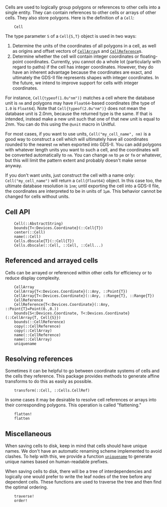 Cells are used to logically group polygons or references to other cells
into a single entity. They can contain references to other cells or arrays of
other cells. They also store polygons. Here is the definition of a `Cell`:

```@docs
    Cell
```

The type parameter `S` of a `Cell{S,T}` object is used in two ways:

1. Determine the units of the coordinates of all polygons in a cell, as well
   as origins and offset vectors of [`CellArray`](@ref)s and
   [`CellReference`](@ref)s.
2. Determine whether the cell will contain integer coordinates or floating-point
   coordinates. Currently, you cannot do a whole lot (particularly with regard
   to paths) if the cell has integer coordinates. However, they do have an
   inherent advantage because the coordinates are exact, and ultimately the
   GDS-II file represents shapes with integer coordinates. In the future,
   we intend to improve support for cells with integer coordinates.

For instance, `Cell{typeof(1.0u"nm")}` matches a cell where the database
unit is `nm` and polygons may have `Float64`-based coordinates (the type of
`1.0` is `Float64`). Note that `Cell{typeof(2.0u"nm")}` does not mean the database
unit is 2.0nm, because the returned type is the same. If that is intended,
instead make a new unit such that one of that new unit is equal to 2nm. You can
do this using the `@unit` macro in Unitful.

For most cases, if you want to use units, `Cell("my_cell_name", nm)`
is a good way to construct a cell which will ultimately have all coordinates
rounded to the nearest `nm` when exported into GDS-II. You can add polygons
with whatever length units you want to such a cell, and the coordinates will
be converted automatically to `nm`. You can change `nm` to `pm` or `fm` or
whatever, but this will limit the pattern extent and probably doesn't
make sense anyway.

If you don't want units, just construct the cell with a name only:
`Cell("my_cell_name")` will return a `Cell{Float64}` object. In this case too,
the ultimate database resolution is `1nm`; until exporting the cell into a GDS-II
file, the coordinates are interpreted to be in units of `1μm`. This behavior
cannot be changed for cells without units.

## Cell API

```@docs
    Cell(::AbstractString)
    bounds{T<:Devices.Coordinate}(::Cell{T})
    center(::Cell)
    name(::Cell)
    Cells.dbscale{T}(::Cell{T})
    Cells.dbscale(::Cell, ::Cell, ::Cell...)
```
## Referenced and arrayed cells

Cells can be arrayed or referenced within other cells for efficiency or to reduce
display complexity.

```@docs
    CellArray
    CellArray{T<:Devices.Coordinate}(::Any, ::Point{T})
    CellArray{T<:Devices.Coordinate}(::Any, ::Range{T}, ::Range{T})
    CellReference
    CellReference{T<:Devices.Coordinate}(::Any, ::Point{T}=Point(0.,0.))
    bounds{S<:Devices.Coordinate, T<:Devices.Coordinate}(::CellArray{T, Cell{S}})
    bounds(::CellReference)
    copy(::CellReference)
    copy(::CellArray)
    name(::CellReference)
    name(::CellArray)
    uniquename
```
## Resolving references

Sometimes it can be helpful to go between coordinate systems of cells and the
cells they reference. This package provides methods to generate affine transforms
to do this as easily as possible.

```@docs
    transform(::Cell, ::Cells.CellRef)
```

In some cases it may be desirable to resolve cell references or arrays into their
corresponding polygons. This operation is called "flattening."
```@docs
    flatten!
    flatten
```

## Miscellaneous

When saving cells to disk, keep in mind that cells should have unique names.
We don't have an automatic renaming scheme implemented to avoid clashes. To
help with this, we provide a function [`uniquename`](@ref) to generate unique
names based on human-readable prefixes.

When saving cells to disk, there will be a tree of interdependencies and logically
one would prefer to write the leaf nodes of the tree before any dependent cells.
These functions are used to traverse the tree and then find the optimal ordering.
```@docs
    traverse!
    order!
```
